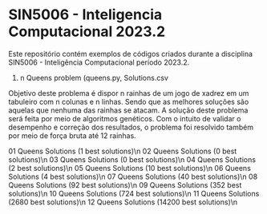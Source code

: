 # SIN5006 - Inteligencia Computacional 2023.2

Este repositório contém exemplos de códigos criados durante a disciplina SIN5006 - Inteligência Computacional período 2023.2. 

1. n Queens problem (queens.py, Solutions.csv

Objetivo deste problema é dispor n rainhas de um jogo de xadrez em um tabuleiro com n colunas e n linhas. Sendo que as melhores soluções são aquelas que nenhuma das rainhas se atacam.
A solução deste problema será feita por meio de algoritmos genéticos. Com o intuito de validar o desempenho e correção dos resultados, o problema foi resolvido também por meio de força bruta até 12 rainhas.

  01 Queens Solutions     (1 best solutions)\n
  02 Queens Solutions     (0 best solutions)\n
  03 Queens Solutions     (0 best solutions)\n
  04 Queens Solutions     (2 best solutions)\n
  05 Queens Solutions    (10 best solutions)\n
  06 Queens Solutions     (4 best solutions)\n
  07 Queens Solutions    (40 best solutions)\n
  08 Queens Solutions    (92 best solutions)\n
  09 Queens Solutions   (352 best solutions)\n
  10 Queens Solutions   (724 best solutions)\n
  11 Queens Solutions  (2680 best solutions)\n
  12 Queens Solutions (14200 best solutions)\n
